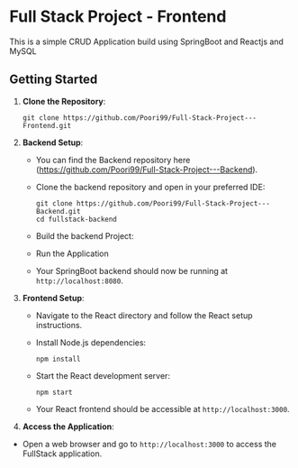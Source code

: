 # Full Stack Project - Frontend

This is a simple CRUD Application build using SpringBoot and Reactjs and MySQL

## Getting Started
1. **Clone the Repository**:

   ```shell
   git clone https://github.com/Poori99/Full-Stack-Project---Frontend.git
   ```

2. **Backend Setup**:

   - You can find the Backend repository here (https://github.com/Poori99/Full-Stack-Project---Backend).
     
   - Clone the backend repository and open in your preferred IDE:

     ```shell
     git clone https://github.com/Poori99/Full-Stack-Project---Backend.git
     cd fullstack-backend
     ``` 

   - Build the backend Project:

   - Run the Application
     
   - Your SpringBoot backend should now be running at `http://localhost:8080`.

3. **Frontend Setup**:

   - Navigate to the React directory and follow the React setup instructions.

   - Install Node.js dependencies:

     ```shell
     npm install
     ```

   - Start the React development server:

     ```shell
     npm start
     ```

   - Your React frontend should be accessible at `http://localhost:3000`.
  
  4. **Access the Application**:

   - Open a web browser and go to `http://localhost:3000` to access the FullStack application.



